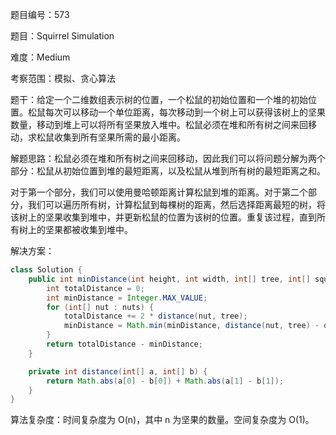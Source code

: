 题目编号：573

题目：Squirrel Simulation

难度：Medium

考察范围：模拟、贪心算法

题干：给定一个二维数组表示树的位置，一个松鼠的初始位置和一个堆的初始位置。松鼠每次可以移动一个单位距离，每次移动到一个树上可以获得该树上的坚果数量，移动到堆上可以将所有坚果放入堆中。松鼠必须在堆和所有树之间来回移动，求松鼠收集到所有坚果所需的最小距离。

解题思路：松鼠必须在堆和所有树之间来回移动，因此我们可以将问题分解为两个部分：松鼠从初始位置到堆的最短距离，以及松鼠从堆到所有树的最短距离之和。

对于第一个部分，我们可以使用曼哈顿距离计算松鼠到堆的距离。对于第二个部分，我们可以遍历所有树，计算松鼠到每棵树的距离，然后选择距离最短的树，将该树上的坚果收集到堆中，并更新松鼠的位置为该树的位置。重复该过程，直到所有树上的坚果都被收集到堆中。

解决方案：

```java
class Solution {
    public int minDistance(int height, int width, int[] tree, int[] squirrel, int[][] nuts) {
        int totalDistance = 0;
        int minDistance = Integer.MAX_VALUE;
        for (int[] nut : nuts) {
            totalDistance += 2 * distance(nut, tree);
            minDistance = Math.min(minDistance, distance(nut, tree) - distance(nut, squirrel));
        }
        return totalDistance - minDistance;
    }

    private int distance(int[] a, int[] b) {
        return Math.abs(a[0] - b[0]) + Math.abs(a[1] - b[1]);
    }
}
```

算法复杂度：时间复杂度为 O(n)，其中 n 为坚果的数量。空间复杂度为 O(1)。